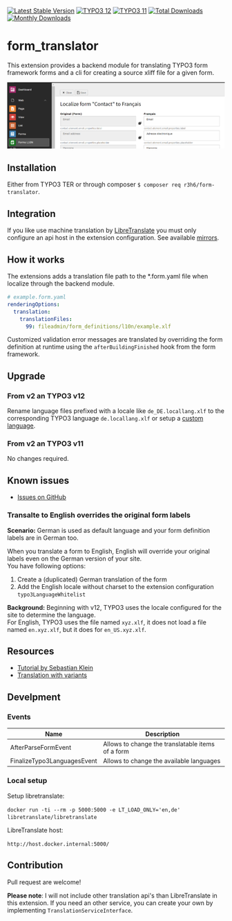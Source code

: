 [![Latest Stable Version](https://poser.pugx.org/r3h6/form-translator/v/stable)](https://extensions.typo3.org/extension/form_translator/)
[![TYPO3 12](https://img.shields.io/badge/TYPO3-12-orange.svg?style=flat-square)](https://get.typo3.org/version/12)
[![TYPO3 11](https://img.shields.io/badge/TYPO3-11-orange.svg?style=flat-square)](https://get.typo3.org/version/11)
[![Total Downloads](https://poser.pugx.org/r3h6/form-translator/d/total)](https://packagist.org/packages/r3h6/form-translator)
[![Monthly Downloads](https://poser.pugx.org/r3h6/form-translator/d/monthly)](https://packagist.org/packages/form-translater)

# form_translator

This extension provides a backend module for translating TYPO3 form framework forms
and a cli for creating a source xliff file for a given form.

![](./Documentation/translate.png)


## Installation

Either from TYPO3 TER or through composer `$ composer req r3h6/form-translator`.


## Integration

If you like use machine translation by [LibreTranslate](https://libretranslate.com/)
you must only configure an api host in the extension configuration.
See available [mirrors](https://github.com/LibreTranslate/LibreTranslate#mirrors).


## How it works

The extensions adds a translation file path to the *.form.yaml file when localize through the backend module.
```yaml
# example.form.yaml
renderingOptions:
  translation:
    translationFiles:
      99: fileadmin/form_definitions/l10n/example.xlf
```

Customized validation error messages are translated by overriding the form definition
at runtime using the `afterBuildingFinished` hook from the form framework.


## Upgrade

### From v2 an TYPO3 v12

Rename language files prefixed with a locale like `de_DE.locallang.xlf`
to the corresponding TYPO3 language `de.locallang.xlf`
or setup a [custom language](https://docs.typo3.org/m/typo3/reference-coreapi/main/en-us/ApiOverview/Localization/ManagingTranslations.html#xliff-translating-languages).

### From v2 an TYPO3 v11

No changes required.


## Known issues

- [Issues on GitHub](https://github.com/r3h6/TYPO3.EXT.form_translator/issues)

### Transalte to English overrides the original form labels

**Scenario:** German is used as default language and your form definition labels are in German too.

When you translate a form to English, English will override your original labels even on the German version of your site.<br>
You have following options:

1. Create a (duplicated) German translation of the form
2. Add the English locale without charset to the extension configuration `typo3LanguageWhitelist`

**Background:** Beginning with v12, TYPO3 uses the locale configured for the site to determine the language.<br>
For English, TYPO3 uses the file named `xyz.xlf`, it does not load a file named `en.xyz.xlf`, but it does for `en_US.xyz.xlf`.


## Resources

- [Tutorial by Sebastian Klein](https://www.sebkln.de/en/tutorials/translating-forms-in-the-typo3-form-framework/)
- [Translation with variants](https://docs.typo3.org/c/typo3/cms-form/main/en-us/I/Concepts/Variants/Index.html#concepts-variants-examples-translation)


## Develpment

### Events

| Name | Description |
|---|---|
| AfterParseFormEvent | Allows to change the translatable items of a form |
| FinalizeTypo3LanguagesEvent | Allows to change the available languages |

### Local setup

Setup libretranslate:

`docker run -ti --rm -p 5000:5000 -e LT_LOAD_ONLY='en,de' libretranslate/libretranslate`

LibreTranslate host:

`http://host.docker.internal:5000/`


## Contribution

Pull request are welcome!

__Please note__: I will not include other translation api's than LibreTranslate in this extension.
If you need an other service, you can create your own by implementing `TranslationServiceInterface`.
